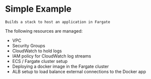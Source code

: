 # Simple Example 

    Builds a stack to host an application in Fargate

The following resources are managed:
* VPC
* Security Groups
* CloudWatch to hold logs
* IAM policy for CloudWatch log streams
* ECS / Fargate cluster setup
* Deploying a docker image in the Fargate cluster
* ALB setup to load balance external connections to the Docker app